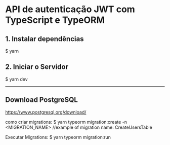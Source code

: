 # API de autenticação JWT com TypeScript e TypeORM

## 1. Instalar dependências
$ yarn

## 2. Iniciar o Servidor
$ yarn dev

------------------
## Download PostgreSQL
https://www.postgresql.org/download/

como criar migrations:
$ yarn typeorm migration:create -n <MIGRATION_NAME> //example of migration name: CreateUsersTable

Executar Migrations:
$ yarn typeorm migration:run